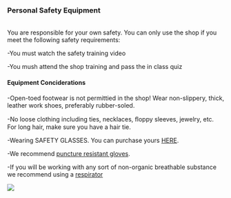 ### Personal Safety Equipment

<br>You are responsible for your own safety. You can only use the shop if you meet the following safety requirements:

-You must watch the safety training video

-You mush attend the shop training and pass the in class quiz

#### Equipment Conciderations

-Open-toed footwear is not permittied in the shop! Wear non-slippery, thick, leather work shoes, preferably rubber-soled.

-No loose clothing including ties, necklaces, ﬂoppy sleeves, jewelry, etc. For long hair, make sure you have a hair tie.

-Wearing SAFETY GLASSES. You can purchase yours [HERE](https://s.taobao.com/search?q=%E9%80%89%E8%B4%AD%E5%AE%89%E5%85%A8%E7%9C%BC%E9%95%9C&imgfile=&js=1&stats_click=search_radio_all%3A1&initiative_id=staobaoz_20210904&ie=utf8).

-We  recommend [puncture resistant gloves](https://s.taobao.com/search?q=%E9%98%B2%E7%A9%BF%E5%88%BA%E6%89%8B%E5%A5%97&imgfile=&js=1&stats_click=search_radio_all%3A1&initiative_id=staobaoz_20210904&ie=utf8).

-If you will be working with any sort of non-organic breathable substance we recommend using a [respirator](https://s.taobao.com/search?q=3m+respirator&imgfile=&commend=all&ssid=s5-e&search_type=item&sourceId=tb.index&spm=a21bo.jianhua.201856-taobao-item.1&ie=utf8&initiative_id=tbindexz_20170306)

![](https://raw.githubusercontent.com/KeanMGC/protospace/main/assets/zoe.png)
